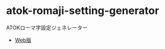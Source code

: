 # atok-romaji-setting-generator

ATOKローマ字設定ジェネレーター

-   [Web版](https://celclow.github.io/atok-romaji-setting-generator-web/)
